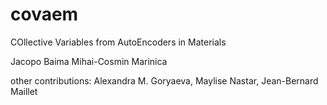 # covaem

COllective Variables from AutoEncoders in Materials

Jacopo Baima
Mihai-Cosmin Marinica

other contributions: 
Alexandra M. Goryaeva, Maylise Nastar, Jean-Bernard Maillet
